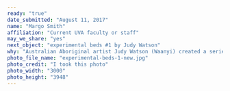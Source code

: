 ```yaml
---
ready: "true"
date_submitted: "August 11, 2017"
name: "Margo Smith"
affiliation: "Current UVA faculty or staff"
may_we_share: "yes"
next_object: "experimental beds #1 by Judy Watson"
why: "Australian Aboriginal artist Judy Watson (Waanyi) created a series of six limited edition prints titled \"experimental beds\" after undertaking a residency at UVA’s Kluge-Ruhe Aboriginal Art Collection. The title of this work comes from Jefferson’s penchant for planting seeds from around the world to see if they would thrive at Monticello. For Watson, the title also encompassed “Jefferson’s pursuits across the cultural divide ‘between the sheets’ with the enslaved woman, Sally Hemings” and the children and descendants that resulted from this. In many ways Watson’s family resembles Jefferson’s. She is descended from a line of Aboriginal women who married and had children with white men. Watson identifies the stories of enslaved workers escaping and living on the run and enslaved families separated by their owners with those of her grandmother and great-grandmother who were made to work on Queensland cattle stations by the Protector of Aborigines. It wasn’t until 1967, when Judy Watson was eight years old, that Australian citizenship was extended to all Aboriginal people through a constitutional amendment. Superimposed on Thomas Jefferson’s architectural drawings of UVA’s Rotunda, Watson uses silhouettes of Aboriginal artist Richard Bell and Lindsey Jackson, an African American dancer who lives in Brisbane. At Monticello Watson saw silhouettes of Jefferson’s white family members and American Indian chiefs who visited Jefferson in 1806. The pairing of Bell and Jackson, as contemporary people for whom history is as much a part of them as their DNA (indicated by fine traces of hair in the background), communicates Watson’s message about the parallel experiences of Indigenous Australians and African Americans. Watson developed ideas for this body of work with students in UVA’s studio art department in 2011. Jefferson’s architectural drawings were accessed through the Albert and Shirley Small Special Collections Library, which purchased a set of the prints. This print, experimental beds #1, was also acquired by the Library."
photo_file_name: "experimental-beds-1-new.jpg"
photo_credit: "I took this photo"
photo_width: "3000"
photo_height: "3948"
---
```

